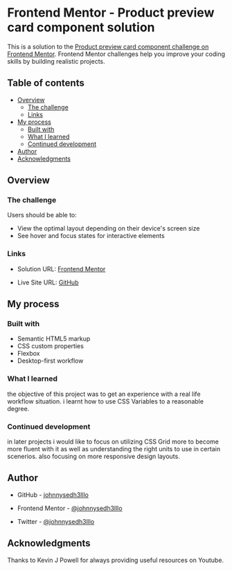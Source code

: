 # Frontend Mentor - Product preview card component solution

This is a solution to the [Product preview card component challenge on Frontend Mentor](https://www.frontendmentor.io/challenges/product-preview-card-component-GO7UmttRfa). 
Frontend Mentor challenges help you improve your coding skills by building realistic projects. 

## Table of contents

- [Overview](#overview)
  - [The challenge](#the-challenge)
  - [Links](#links)
- [My process](#my-process)
  - [Built with](#built-with)
  - [What I learned](#what-i-learned)
  - [Continued development](#continued-development)
- [Author](#author)
- [Acknowledgments](#acknowledgments)

## Overview

### The challenge
Users should be able to:

- View the optimal layout depending on their device's screen size
- See hover and focus states for interactive elements


### Links
- Solution URL: [Frontend Mentor](https://www.frontendmentor.io/solutions/responsive-product-preview-web-component-using-html-and-css-flexbox-_Wa8ATL-MW)

- Live Site URL: [GitHub](https://johnnysedh3lllo.github.io/product-preview-component-frontend-mentor/)


## My process

### Built with
- Semantic HTML5 markup
- CSS custom properties
- Flexbox
- Desktop-first workflow


### What I learned
the objective of this project was to get an experience with a real life workflow situation. i learnt how to use CSS Variables to a reasonable degree.


### Continued development
in later projects i would like to focus on utilizing CSS Grid more to become more fluent with it as well as understanding the right units to use in certain scenerios. also focusing on more responsive design layouts.


## Author
- GitHub - [johnnysedh3lllo](https://github.com/johnnysedh3lllo)

- Frontend Mentor - [@johnnysedh3lllo](https://www.frontendmentor.io/profile/johnnysedh3lllo)

- Twitter - [@johnnysedh3lllo](https://www.twitter.com/johnnysedh3lllo)


## Acknowledgments
Thanks to Kevin J Powell for always providing useful resources on Youtube.

